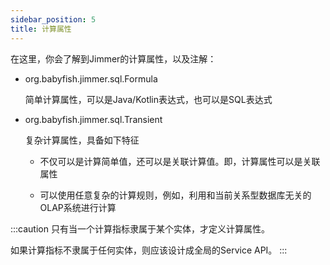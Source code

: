 ```yaml
---
sidebar_position: 5
title: 计算属性
---
```


在这里，你会了解到Jimmer的计算属性，以及注解：

-   org.babyfish.jimmer.sql.Formula

    简单计算属性，可以是Java/Kotlin表达式，也可以是SQL表达式

-   org.babyfish.jimmer.sql.Transient

    复杂计算属性，具备如下特征

    -   不仅可以是计算简单值，还可以是关联计算值。即，计算属性可以是关联属性

    -   可以使用任意复杂的计算规则，例如，利用和当前关系型数据库无关的OLAP系统进行计算

:::caution
只有当一个计算指标隶属于某个实体，才定义计算属性。

如果计算指标不隶属于任何实体，则应该设计成全局的Service API。
:::
